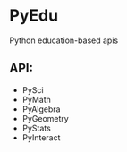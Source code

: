 # PyEdu
Python education-based apis
## API:
* PySci
* PyMath
* PyAlgebra
* PyGeometry
* PyStats
* PyInteract
